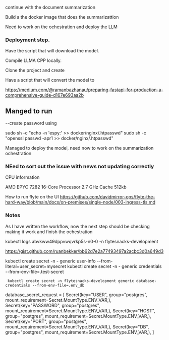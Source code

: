 continue with the document summarization


Build a the docker image that does the summarizattion 


Need to work on the ochestration and deploy the LLM


### Deployment step.

Have the script that will download the model.

Compile LLMA CPP locally.

Clone the project and create 

Have a script that will convert the model to 


https://medium.com/@ramanbazhanau/preparing-fastapi-for-production-a-comprehensive-guide-d167e693aa2b


## Manged to run 


 --create password using

 sudo sh -c "echo -n 'espy:' >>  docker/nginx/.htpasswd"
sudo sh -c "openssl passwd -apr1 >>  docker/nginx/.htpasswd"



Managed to deploy the model, need now to work on the summarization ochestration


### NEed to sort out the issue with news not updating correctly



CPU information

AMD EPYC 7282 16-Core Processor
2.7 GHz
Cache 512kb


How to run flyte on the UI
https://github.com/davidmirror-ops/flyte-the-hard-way/blob/main/docs/on-premises/single-node/003-ingress-tls.md


### Notes

As I have written the workflow, now the next step should be checking making it work and finish the ochestration

kubectl logs abvkww49dppvwqvrkp5s-n0-0  -n flytesnacks-development

https://gist.github.com/ruanbekker/bb62d7e2a77493497a2acbc3d0a649d3


kubectl create secret -n <project>-<domain> generic user-info --from-literal=user_secret=mysecret
kubectl create secret -n <project>-<domain>  generic credentials --from-env-file=.test-secret


` kubectl create secret -n flytesnacks-development generic database-credentials --from-env-file=.env_db`


database_secret_request = [
    Secret(key="USER", group="postgres",
           mount_requirement=Secret.MountType.ENV_VAR,),
    Secret(key="PASSWORD", group="postgres",
           mount_requirement=Secret.MountType.ENV_VAR,),
    Secret(key="HOST", group="postgres",
           mount_requirement=Secret.MountType.ENV_VAR,),
    Secret(key="PORT", group="postgres",
           mount_requirement=Secret.MountType.ENV_VAR,),
    Secret(key="DB", group="postgres",
           mount_requirement=Secret.MountType.ENV_VAR,),
]
